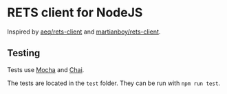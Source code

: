 # RETS client for NodeJS

Inspired by [aeq/rets-client](https://github.com/aeq/rets-client) and [martianboy/rets-client](https://github.com/martianboy/rets-client).

## Testing

Tests use [Mocha](https://mochajs.org/) and [Chai](https://www.chaijs.com/).

The tests are located in the `test` folder. They can be run with `npm run test`.
